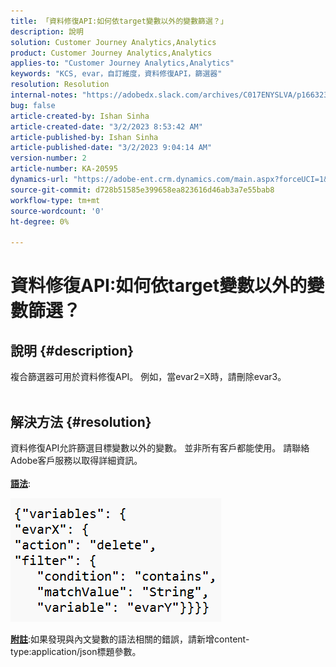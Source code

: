 ```yaml
---
title: 「資料修復API:如何依target變數以外的變數篩選？」
description: 說明
solution: Customer Journey Analytics,Analytics
product: Customer Journey Analytics,Analytics
applies-to: "Customer Journey Analytics,Analytics"
keywords: "KCS, evar，自訂維度，資料修復API，篩選器"
resolution: Resolution
internal-notes: "https://adobedx.slack.com/archives/C017ENYSLVA/p1663232879048209"
bug: false
article-created-by: Ishan Sinha
article-created-date: "3/2/2023 8:53:42 AM"
article-published-by: Ishan Sinha
article-published-date: "3/2/2023 9:04:14 AM"
version-number: 2
article-number: KA-20595
dynamics-url: "https://adobe-ent.crm.dynamics.com/main.aspx?forceUCI=1&pagetype=entityrecord&etn=knowledgearticle&id=e5adefb9-d7b8-ed11-83fe-6045bd0065f9"
source-git-commit: d728b51585e399658ea823616d46ab3a7e55bab8
workflow-type: tm+mt
source-wordcount: '0'
ht-degree: 0%

---
```


# 資料修復API:如何依target變數以外的變數篩選？

## 說明 {#description}

複合篩選器可用於資料修復API。 例如，當evar2=X時，請刪除evar3。
<br> 

## 解決方法 {#resolution}

資料修復API允許篩選目標變數以外的變數。 並非所有客戶都能使用。 請聯絡Adobe客戶服務以取得詳細資訊。<br> <br><u><b>語法</b></u>:

![](assets/7479bc27-d9b8-ed11-83fe-6045bd0065f9.png)

<u><b>附註</b></u>:如果發現與內文變數的語法相關的錯誤，請新增content-type:application/json標題參數。